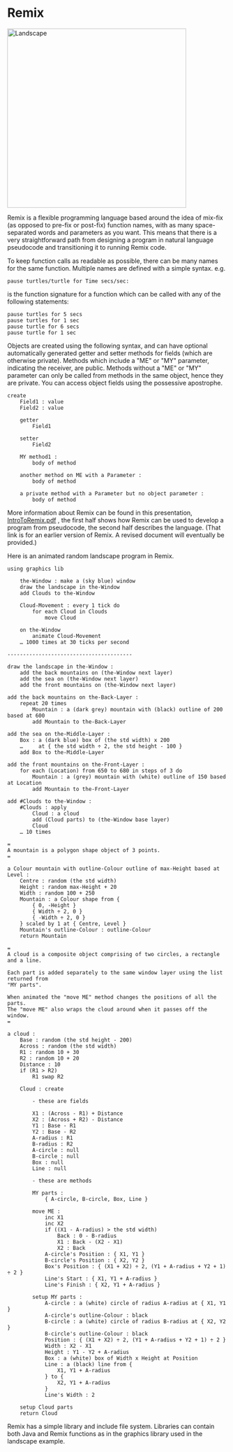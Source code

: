 # Remix
<img width="410" alt="Landscape" src="https://user-images.githubusercontent.com/3459269/118350983-80372780-b5ad-11eb-80ba-7072962a29ef.png">

Remix is a flexible programming language based around the idea of mix-fix (as opposed to pre-fix or post-fix) function names, with as many space-separated words and parameters as you want. This means that there is a very straightforward path from designing a program in natural language pseudocode and transitioning it to running Remix code.

To keep function calls as readable as possible, there can be many names for the same function. Multiple names are defined with a simple syntax. e.g.

    pause turtles/turtle for Time secs/sec:
is the function signature for a function which can be called with any of the following statements:

    pause turtles for 5 secs
    pause turtles for 1 sec
    pause turtle for 6 secs
    pause turtle for 1 sec

Objects are created using the following syntax, and can have optional automatically generated getter and setter methods for fields (which are otherwise private). Methods which include a "ME" or "MY" parameter, indicating the receiver, are public. Methods without a "ME" or "MY" parameter can only be called from methods in the same object, hence they are private.
You can access object fields using the possessive apostrophe.

    create
        Field1 : value
        Field2 : value

        getter
            Field1

        setter
            Field2

        MY method1 :
            body of method

        another method on ME with a Parameter :
            body of method
            
        a private method with a Parameter but no object parameter :
            body of method

More information about Remix can be found in this presentation, [IntroToRemix.pdf](https://github.com/rsheehan/Remix/files/7551327/IntroToRemix.pdf)
, the first half shows how Remix can be used to develop a program from pseudocode, the second half describes the language. (That link is for an earlier version of Remix. A revised document will eventually be provided.)

Here is an animated random landscape program in Remix.

    using graphics lib

        the-Window : make a (sky blue) window
        draw the landscape in the-Window
        add Clouds to the-Window

        Cloud-Movement : every 1 tick do
            for each Cloud in Clouds
                move Cloud

        on the-Window
            animate Cloud-Movement
        … 1000 times at 30 ticks per second
    
    ----------------------------------------
    
    draw the landscape in the-Window :
        add the back mountains on (the-Window next layer)
        add the sea on (the-Window next layer)
        add the front mountains on (the-Window next layer)

    add the back mountains on the-Back-Layer :
        repeat 20 times
            Mountain : a (dark grey) mountain with (black) outline of 200 based at 600
            add Mountain to the-Back-Layer

    add the sea on the-Middle-Layer :
        Box : a (dark blue) box of (the std width) x 200
        …     at { the std width ÷ 2, the std height - 100 }
        add Box to the-Middle-Layer
    
    add the front mountains on the-Front-Layer :
        for each (Location) from 650 to 680 in steps of 3 do
            Mountain : a (grey) mountain with (white) outline of 150 based at Location
            add Mountain to the-Front-Layer
    
    add #Clouds to the-Window :
        #Clouds : apply
            Cloud : a cloud
            add (Cloud parts) to (the-Window base layer)
            Cloud
        … 10 times
    
    =
    A mountain is a polygon shape object of 3 points.
    =
    
    a Colour mountain with outline-Colour outline of max-Height based at Level :
        Centre : random (the std width)
        Height : random max-Height + 20
        Width : random 100 + 250
        Mountain : a Colour shape from {
            { 0, -Height }
            { Width ÷ 2, 0 }
            { -Width ÷ 2, 0 }
        } scaled by 1 at { Centre, Level }
        Mountain's outline-Colour : outline-Colour
        return Mountain
    
    =
    A cloud is a composite object comprising of two circles, a rectangle and a line.
    
    Each part is added separately to the same window layer using the list returned from
    "MY parts".
    
    When animated the "move ME" method changes the positions of all the parts.
    The "move ME" also wraps the cloud around when it passes off the window.
    =
    
    a cloud :
        Base : random (the std height - 200)
        Across : random (the std width)
        R1 : random 10 + 30
        R2 : random 10 + 20
        Distance : 10
        if (R1 > R2)
            R1 swap R2
    
        Cloud : create
    
            - these are fields
    
            X1 : (Across - R1) + Distance
            X2 : (Across + R2) - Distance
            Y1 : Base - R1
            Y2 : Base - R2
            A-radius : R1
            B-radius : R2
            A-circle : null
            B-circle : null
            Box : null
            Line : null
    
            - these are methods
    
            MY parts :
                { A-circle, B-circle, Box, Line }
    
            move ME :
                inc X1
                inc X2
                if ((X1 - A-radius) > the std width)
                    Back : 0 - B-radius
                    X1 : Back - (X2 - X1)
                    X2 : Back
                A-circle's Position : { X1, Y1 }
                B-circle's Position : { X2, Y2 }
                Box's Position : { (X1 + X2) ÷ 2, (Y1 + A-radius + Y2 + 1) ÷ 2 }
                Line's Start : { X1, Y1 + A-radius }
                Line's Finish : { X2, Y1 + A-radius }
    
            setup MY parts :
                A-circle : a (white) circle of radius A-radius at { X1, Y1 }
                A-circle's outline-Colour : black
                B-circle : a (white) circle of radius B-radius at { X2, Y2 }
                B-circle's outline-Colour : black
                Position : { (X1 + X2) ÷ 2, (Y1 + A-radius + Y2 + 1) ÷ 2 }
                Width : X2 - X1
                Height : Y1 - Y2 + A-radius
                Box : a (white) box of Width x Height at Position
                Line : a (black) line from {
                    X1, Y1 + A-radius
                } to {
                    X2, Y1 + A-radius
                }
                Line's Width : 2
    
        setup Cloud parts
        return Cloud

Remix has a simple library and include file system. Libraries can contain both Java and Remix functions as in the graphics library used in the landscape example.
